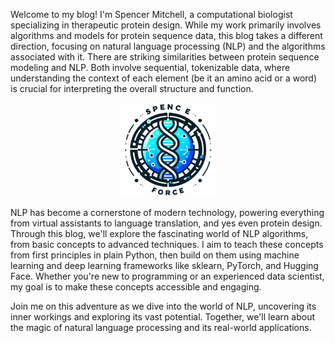 Welcome to my blog! I'm Spencer Mitchell, a computational biologist specializing in therapeutic protein design. While my work primarily involves algorithms and models for protein sequence data, this blog takes a different direction, focusing on natural language processing (NLP) and the algorithms associated with it. There are striking similarities between protein sequence modeling and NLP. Both involve sequential, tokenizable data, where understanding the context of each element (be it an amino acid or a word) is crucial for interpreting the overall structure and function.

<p align="center">
  <img src="https://raw.githubusercontent.com/spenceforce/spenceforce.github.io/master/images/spence_force_logo.png" width="150" height="150" />
</p>

NLP has become a cornerstone of modern technology, powering everything from virtual assistants to language translation, and yes even protein design. Through this blog, we'll explore the fascinating world of NLP algorithms, from basic concepts to advanced techniques. I aim to teach these concepts from first principles in plain Python, then build on them using machine learning and deep learning frameworks like sklearn, PyTorch, and Hugging Face. Whether you're new to programming or an experienced data scientist, my goal is to make these concepts accessible and engaging.

Join me on this adventure as we dive into the world of NLP, uncovering its inner workings and exploring its vast potential. Together, we'll learn about the magic of natural language processing and its real-world applications.
